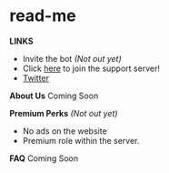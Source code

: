 # read-me

**LINKS**
- Invite the bot _(Not out yet)_
- Click [here](https://discord.gg/bCPqyR9Yqz) to join the support server!
- [Twitter](https://twitter.com/CytoDiscord)

**About Us**
Coming Soon

**Premium Perks** _(Not out yet)_
- No ads on the website
- Premium role within the server.

**FAQ**
Coming Soon
